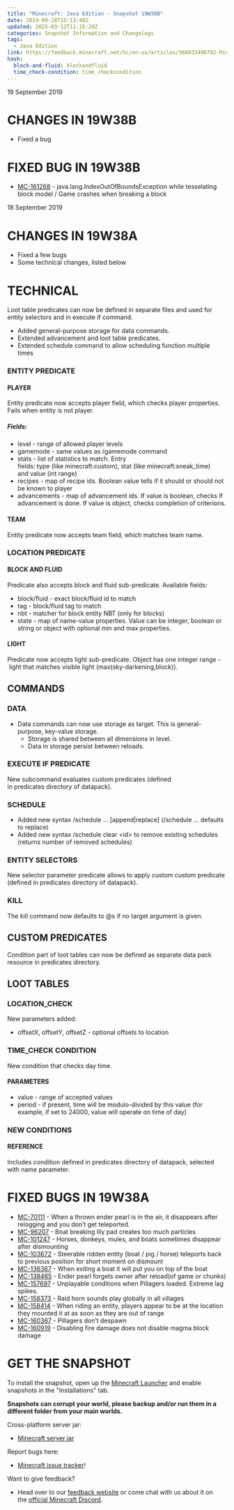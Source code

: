 ```yaml
---
title: "Minecraft: Java Edition - Snapshot 19W38B"
date: 2019-09-18T15:13:40Z
updated: 2025-03-12T11:15:29Z
categories: Snapshot Information and Changelogs
tags:
  - Java Edition
link: https://feedback.minecraft.net/hc/en-us/articles/360033496792-Minecraft-Java-Edition-Snapshot-19W38B
hash:
  block-and-fluid: blockandfluid
  time_check-condition: time_checkcondition
---
```


19 September 2019

# CHANGES IN 19W38B

- Fixed a bug

# FIXED BUG IN 19W38B

- [MC-161268](https://bugs.mojang.com/browse/MC-161268) - java.lang.IndexOutOfBoundsException while tesselating block model / Game crashes when breaking a block

18 September 2019

# CHANGES IN 19W38A

- Fixed a few bugs
- Some technical changes, listed below

# TECHNICAL

Loot table predicates can now be defined in separate files and used for entity selectors and in execute if command.

- Added general-purpose storage for data commands.
- Extended advancement and loot table predicates.
- Extended schedule command to allow scheduling function multiple times

### ENTITY PREDICATE

#### PLAYER

Entity predicate now accepts player field, which checks player properties. Fails when entity is not player.

##### Fields:

- level - range of allowed player levels
- gamemode - same values as /gamemode command
- stats - list of statistics to match. Entry fields: type (like minecraft:custom), stat (like minecraft:sneak_time) and value (int range)
- recipes - map of recipe ids. Boolean value tells if it should or should not be known to player
- advancements - map of advancement ids. If value is boolean, checks if advancement is done. If value is object, checks completion of criterions.

#### TEAM

Entity predicate now accepts team field, which matches team name.

### LOCATION PREDICATE

#### BLOCK AND FLUID

Predicate also accepts block and fluid sub-predicate. Available fields:

- block/fluid - exact block/fluid id to match
- tag - block/fluid tag to match
- nbt - matcher for block entity NBT (only for blocks)
- state - map of name-value properties. Value can be integer, boolean or string or object with optional min and max properties.

#### LIGHT

Predicate now accepts light sub-predicate. Object has one integer range - light that matches visible light (max(sky-darkening,block)).

## COMMANDS

### DATA

- Data commands can now use storage as target. This is general-purpose, key-value storage.
  - Storage is shared between all dimensions in level.
  - Data in storage persist between reloads.

### EXECUTE IF PREDICATE

New subcommand evaluates custom predicates (defined in predicates directory of datapack).

### SCHEDULE

- Added new syntax /schedule ... \[append\|replace\] (/schedule ... defaults to replace)
- Added new syntax /schedule clear \<id\> to remove existing schedules (returns number of removed schedules)

### ENTITY SELECTORS

New selector parameter predicate allows to apply custom custom predicate (defined in predicates directory of datapack).

### KILL

The kill command now defaults to @s if no target argument is given.

## CUSTOM PREDICATES

Condition part of loot tables can now be defined as separate data pack resource in predicates directory.

## LOOT TABLES

### LOCATION_CHECK

New parameters added:

- offsetX, offsetY, offsetZ - optional offsets to location

### TIME_CHECK CONDITION

New condition that checks day time.

#### PARAMETERS

- value - range of accepted values
- period - if present, time will be modulo-divided by this value (for example, if set to 24000, value will operate on time of day)

### NEW CONDITIONS

#### REFERENCE

Includes condition defined in predicates directory of datapack, selected with name parameter.

# FIXED BUGS IN 19W38A

- [MC-70111](https://bugs.mojang.com/browse/MC-70111) - When a thrown ender pearl is in the air, it disappears after relogging and you don’t get teleported.
- [MC-96207](https://bugs.mojang.com/browse/MC-96207) - Boat breaking lily pad creates too much particles
- [MC-101247](https://bugs.mojang.com/browse/MC-101247) - Horses, donkeys, mules, and boats sometimes disappear after dismounting
- [MC-103672](https://bugs.mojang.com/browse/MC-103672) - Steerable ridden entity (boat / pig / horse) teleports back to previous position for short moment on dismount
- [MC-136367](https://bugs.mojang.com/browse/MC-136367) - When exiting a boat it will put you on top of the boat
- [MC-138465](https://bugs.mojang.com/browse/MC-138465) - Ender pearl forgets owner after reload(of game or chunks)
- [MC-157697](https://bugs.mojang.com/browse/MC-157697) - Unplayable conditions when Pillagers loaded. Extreme lag spikes.
- [MC-158373](https://bugs.mojang.com/browse/MC-158373) - Raid horn sounds play globally in all villages
- [MC-158414](https://bugs.mojang.com/browse/MC-158414) - When riding an entity, players appear to be at the location they mounted it at as soon as they are out of range
- [MC-160367](https://bugs.mojang.com/browse/MC-160367) - Pillagers don’t despawn
- [MC-160919](https://bugs.mojang.com/browse/MC-160919) - Disabling fire damage does not disable magma block damage

# GET THE SNAPSHOT

To install the snapshot, open up the [Minecraft Launcher](https://www.minecraft.net/download.html) and enable snapshots in the "Installations" tab.

**Snapshots can corrupt your world, please backup and/or run them in a different folder from your main worlds.**

Cross-platform server jar:

- [Minecraft server jar](https://launcher.mojang.com/v1/objects/e40184002fa2e183de5fda0229d0709cfd6bfe8a/server.jar)

Report bugs here:

- [Minecraft issue tracker](https://bugs.mojang.com/browse/MC)!

Want to give feedback?

- Head over to our [feedback website](http://aka.ms/snapshotfeedback) or come chat with us about it on the [official Minecraft Discord](https://discordapp.com/invite/minecraft).
